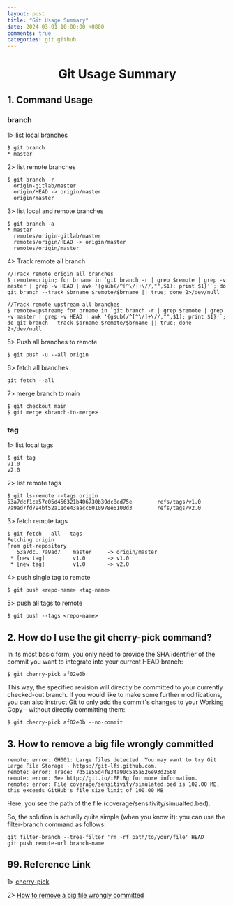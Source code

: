 ```yaml
---
layout: post
title: "Git Usage Summary"
date: 2024-03-01 10:00:00 +0800
comments: true
categories: git github
---
```


# <center> Git Usage Summary

## 1. Command Usage

### branch

1> list local branches
```
$ git branch 
* master
```

2> list remote branches
```
$ git branch -r
  origin-gitlab/master
  origin/HEAD -> origin/master
  origin/master
```

3> list local and remote branches
```
$ git branch -a
* master
  remotes/origin-gitlab/master
  remotes/origin/HEAD -> origin/master
  remotes/origin/master
```

4> Track remote all branch
```
//Track remote origin all branches
$ remote=origin; for brname in `git branch -r | grep $remote | grep -v master | grep -v HEAD | awk '{gsub(/^[^\/]+\//,"",$1); print $1}'`; do git branch --track $brname $remote/$brname || true; done 2>/dev/null
```

```
//Track remote upstream all branches
$ remote=upstream; for brname in `git branch -r | grep $remote | grep -v master | grep -v HEAD | awk '{gsub(/^[^\/]+\//,"",$1); print $1}'`; do git branch --track $brname $remote/$brname || true; done 2>/dev/null
```

5> Push all branches to remote
```
$ git push -u --all origin
```

6> fetch all branches
```
git fetch --all
```

7> merge branch to main
```
$ git checkout main
$ git merge <branch-to-merge>
```

### tag

1> list local tags
```
$ git tag
v1.0
v2.0
```

2> list remote tags
```
$ git ls-remote --tags origin
53a7dcf1ca57e05d456321b406730b39dc8ed75e        refs/tags/v1.0
7a9ad7fd794bf52a11de43aacc6010978e6100d3        refs/tags/v2.0
```

3> fetch remote tags
```
$ git fetch --all --tags
Fetching origin
From git-repository
   53a7dc..7a9ad7    master     -> origin/master
 * [new tag]         v1.0       -> v1.0
 * [new tag]         v1.0       -> v2.0
```

4> push single tag to remote
```
$ git push <repo-name> <tag-name>
```

5> push all tags to remote
```
$ git push --tags <repo-name>
```

## 2. How do I use the git cherry-pick command?
In its most basic form, you only need to provide the SHA identifier of the commit you want to integrate into your current HEAD branch:
```
$ git cherry-pick af02e0b
```

This way, the specified revision will directly be committed to your currently checked-out branch. If you would like to make some further modifications, you can also instruct Git to only add the commit's changes to your Working Copy - without directly committing them:
```
$ git cherry-pick af02e0b --no-commit
```



## 3. How to remove a big file wrongly committed
```
remote: error: GH001: Large files detected. You may want to try Git Large File Storage - https://git-lfs.github.com.
remote: error: Trace: 7d51855d4f834a90c5a5a526e93d2668
remote: error: See http://git.io/iEPt8g for more information.
remote: error: File coverage/sensitivity/simulated.bed is 102.00 MB; this exceeds GitHub's file size limit of 100.00 MB
```
Here, you see the path of the file (coverage/sensitivity/simualted.bed).

So, the solution is actually quite simple (when you know it): you can use the filter-branch command as follows:
```
git filter-branch --tree-filter 'rm -rf path/to/your/file' HEAD
git push remote-url branch-name
```

## 99. Reference Link
1> [cherry-pick](https://www.git-tower.com/learn/git/faq/cherry-pick)

2> [How to remove a big file wrongly committed](https://thomas-cokelaer.info/blog/2018/02/git-how-to-remove-a-big-file-wrongly-committed/)
